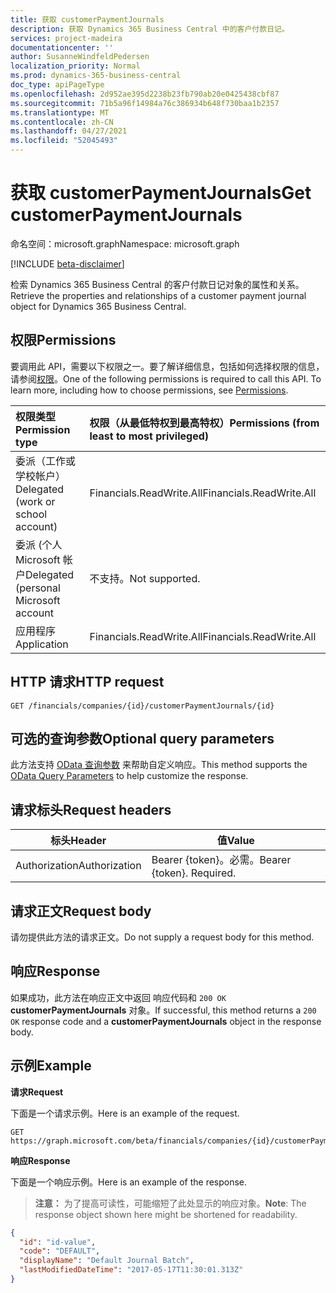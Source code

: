 ```yaml
---
title: 获取 customerPaymentJournals
description: 获取 Dynamics 365 Business Central 中的客户付款日记。
services: project-madeira
documentationcenter: ''
author: SusanneWindfeldPedersen
localization_priority: Normal
ms.prod: dynamics-365-business-central
doc_type: apiPageType
ms.openlocfilehash: 2d952ae395d2238b23fb790ab20e0425438cbf87
ms.sourcegitcommit: 71b5a96f14984a76c386934b648f730baa1b2357
ms.translationtype: MT
ms.contentlocale: zh-CN
ms.lasthandoff: 04/27/2021
ms.locfileid: "52045493"
---
```

# <a name="get-customerpaymentjournals"></a><span data-ttu-id="1d408-103">获取 customerPaymentJournals</span><span class="sxs-lookup"><span data-stu-id="1d408-103">Get customerPaymentJournals</span></span>

<span data-ttu-id="1d408-104">命名空间：microsoft.graph</span><span class="sxs-lookup"><span data-stu-id="1d408-104">Namespace: microsoft.graph</span></span>

[!INCLUDE [beta-disclaimer](../../includes/beta-disclaimer.md)]

<span data-ttu-id="1d408-105">检索 Dynamics 365 Business Central 的客户付款日记对象的属性和关系。</span><span class="sxs-lookup"><span data-stu-id="1d408-105">Retrieve the properties and relationships of a customer payment journal object for Dynamics 365 Business Central.</span></span>

## <a name="permissions"></a><span data-ttu-id="1d408-106">权限</span><span class="sxs-lookup"><span data-stu-id="1d408-106">Permissions</span></span>
<span data-ttu-id="1d408-p101">要调用此 API，需要以下权限之一。要了解详细信息，包括如何选择权限的信息，请参阅[权限](/graph/permissions-reference)。</span><span class="sxs-lookup"><span data-stu-id="1d408-p101">One of the following permissions is required to call this API. To learn more, including how to choose permissions, see [Permissions](/graph/permissions-reference).</span></span>

|<span data-ttu-id="1d408-109">权限类型</span><span class="sxs-lookup"><span data-stu-id="1d408-109">Permission type</span></span> |<span data-ttu-id="1d408-110">权限（从最低特权到最高特权）</span><span class="sxs-lookup"><span data-stu-id="1d408-110">Permissions (from least to most privileged)</span></span>|
|:---------------|:------------------------------------------|
|<span data-ttu-id="1d408-111">委派（工作或学校帐户）</span><span class="sxs-lookup"><span data-stu-id="1d408-111">Delegated (work or school account)</span></span>|<span data-ttu-id="1d408-112">Financials.ReadWrite.All</span><span class="sxs-lookup"><span data-stu-id="1d408-112">Financials.ReadWrite.All</span></span> |
|<span data-ttu-id="1d408-113">委派 (个人 Microsoft 帐户</span><span class="sxs-lookup"><span data-stu-id="1d408-113">Delegated (personal Microsoft account</span></span>|<span data-ttu-id="1d408-114">不支持。</span><span class="sxs-lookup"><span data-stu-id="1d408-114">Not supported.</span></span>|
|<span data-ttu-id="1d408-115">应用程序</span><span class="sxs-lookup"><span data-stu-id="1d408-115">Application</span></span>|<span data-ttu-id="1d408-116">Financials.ReadWrite.All</span><span class="sxs-lookup"><span data-stu-id="1d408-116">Financials.ReadWrite.All</span></span>|

## <a name="http-request"></a><span data-ttu-id="1d408-117">HTTP 请求</span><span class="sxs-lookup"><span data-stu-id="1d408-117">HTTP request</span></span>

```
GET /financials/companies/{id}/customerPaymentJournals/{id}
```

## <a name="optional-query-parameters"></a><span data-ttu-id="1d408-118">可选的查询参数</span><span class="sxs-lookup"><span data-stu-id="1d408-118">Optional query parameters</span></span>
<span data-ttu-id="1d408-119">此方法支持 [OData 查询参数](/graph/query-parameters) 来帮助自定义响应。</span><span class="sxs-lookup"><span data-stu-id="1d408-119">This method supports the [OData Query Parameters](/graph/query-parameters) to help customize the response.</span></span>

## <a name="request-headers"></a><span data-ttu-id="1d408-120">请求标头</span><span class="sxs-lookup"><span data-stu-id="1d408-120">Request headers</span></span>
|<span data-ttu-id="1d408-121">标头</span><span class="sxs-lookup"><span data-stu-id="1d408-121">Header</span></span>       |<span data-ttu-id="1d408-122">值</span><span class="sxs-lookup"><span data-stu-id="1d408-122">Value</span></span>                     |
|-------------|--------------------------|
|<span data-ttu-id="1d408-123">Authorization</span><span class="sxs-lookup"><span data-stu-id="1d408-123">Authorization</span></span>|<span data-ttu-id="1d408-p102">Bearer {token}。必需。</span><span class="sxs-lookup"><span data-stu-id="1d408-p102">Bearer {token}. Required.</span></span> |

## <a name="request-body"></a><span data-ttu-id="1d408-126">请求正文</span><span class="sxs-lookup"><span data-stu-id="1d408-126">Request body</span></span>
<span data-ttu-id="1d408-127">请勿提供此方法的请求正文。</span><span class="sxs-lookup"><span data-stu-id="1d408-127">Do not supply a request body for this method.</span></span>

## <a name="response"></a><span data-ttu-id="1d408-128">响应</span><span class="sxs-lookup"><span data-stu-id="1d408-128">Response</span></span>
<span data-ttu-id="1d408-129">如果成功，此方法在响应正文中返回 响应代码和 `200 OK` **customerPaymentJournals** 对象。</span><span class="sxs-lookup"><span data-stu-id="1d408-129">If successful, this method returns a `200 OK` response code and a **customerPaymentJournals** object in the response body.</span></span>

## <a name="example"></a><span data-ttu-id="1d408-130">示例</span><span class="sxs-lookup"><span data-stu-id="1d408-130">Example</span></span>

<span data-ttu-id="1d408-131">**请求**</span><span class="sxs-lookup"><span data-stu-id="1d408-131">**Request**</span></span>

<span data-ttu-id="1d408-132">下面是一个请求示例。</span><span class="sxs-lookup"><span data-stu-id="1d408-132">Here is an example of the request.</span></span>

```http
GET https://graph.microsoft.com/beta/financials/companies/{id}/customerPaymentJournals/{id}
```

<span data-ttu-id="1d408-133">**响应**</span><span class="sxs-lookup"><span data-stu-id="1d408-133">**Response**</span></span>

<span data-ttu-id="1d408-134">下面是一个响应示例。</span><span class="sxs-lookup"><span data-stu-id="1d408-134">Here is an example of the response.</span></span> 

> <span data-ttu-id="1d408-135">**注意：** 为了提高可读性，可能缩短了此处显示的响应对象。</span><span class="sxs-lookup"><span data-stu-id="1d408-135">**Note**: The response object shown here might be shortened for readability.</span></span>

```json
{
  "id": "id-value",
  "code": "DEFAULT",
  "displayName": "Default Journal Batch",
  "lastModifiedDateTime": "2017-05-17T11:30:01.313Z"
}
```



